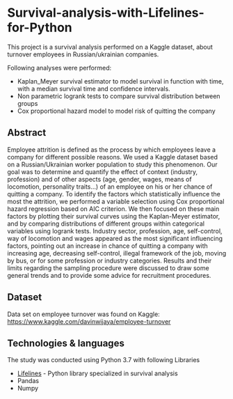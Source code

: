 # Survival-analysis-with-Lifelines-for-Python
This project is a survival analysis performed on a Kaggle dataset, about turnover employees in Russian/ukrainian companies.

Following analyses were performed:
* Kaplan_Meyer survival estimator to model survival in function with time, with a median survival time and confidence intervals.
* Non parametric logrank tests to compare survival distribution between groups
* Cox proportional hazard model to model risk of quitting the company

## Abstract
Employee attrition is defined as the process by which employees leave a company for different possible reasons. We used a Kaggle dataset based on a Russian/Ukrainian worker population to study this phenomenon. Our goal was to determine and quantify the effect of context (industry, profession) and of other aspects (age, gender, wages, means of locomotion, personality traits…) of an employee on his or her chance of quitting a company. To identify the factors which statistically influence the most the attrition, we performed a variable selection using Cox proportional hazard regression based on AIC criterion. We then focused on these main factors by plotting their survival curves using the Kaplan-Meyer estimator, and by comparing distributions of different groups within categorical variables using logrank tests. Industry sector, profession, age, self-control, way of locomotion and wages appeared as the most significant influencing factors, pointing out an increase in chance of quitting a company with increasing age, decreasing self-control, illegal framework of the job, moving by bus, or for some profession or industry categories. Results and their limits regarding the sampling procedure were discussed to draw some general trends and to provide some advice for recruitment procedures.

## Dataset
Data set on employee turnover was found on Kaggle: https://www.kaggle.com/davinwijaya/employee-turnover


## Technologies & languages 
The study was conducted using Python 3.7 with following Libraries
* [Lifelines](https://lifelines.readthedocs.io/en/latest/index.html) - Python library specialized in survival analysis
* Pandas
* Numpy
